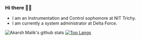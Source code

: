 ### Hi there ✋🏻
- I am an Instrumentation and Control sophomore at NIT Trichy.
- I am currently a system administrator at Delta Force.


![Akarsh Malik's github stats](https://github-readme-stats.vercel.app/api?username=malikakarsh&show_icons=true&theme=radical)
[![Top Langs](https://github-readme-stats.vercel.app/api/top-langs/?username=malikakarsh&theme=radical&langs_count=8&exclude_repo=Sysads-Task2)](https://github.com/malikakarsh/github-readme-stats)
